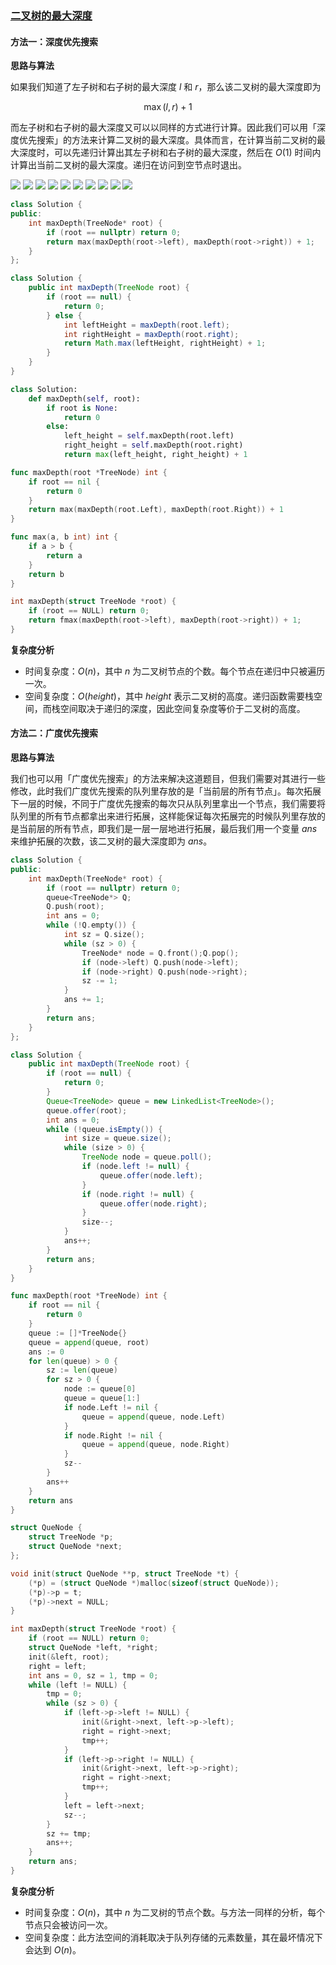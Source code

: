 ### [二叉树的最大深度](https://leetcode.cn/problems/maximum-depth-of-binary-tree/solutions/349250/er-cha-shu-de-zui-da-shen-du-by-leetcode-solution/)

#### 方法一：深度优先搜索

**思路与算法**

如果我们知道了左子树和右子树的最大深度 $l$ 和 $r$，那么该二叉树的最大深度即为

$$\max(l,r) + 1$$

而左子树和右子树的最大深度又可以以同样的方式进行计算。因此我们可以用「深度优先搜索」的方法来计算二叉树的最大深度。具体而言，在计算当前二叉树的最大深度时，可以先递归计算出其左子树和右子树的最大深度，然后在 $O(1)$ 时间内计算出当前二叉树的最大深度。递归在访问到空节点时退出。

![](./assets/img/Solution0104_off_1_01.png)
![](./assets/img/Solution0104_off_1_02.png)
![](./assets/img/Solution0104_off_1_03.png)
![](./assets/img/Solution0104_off_1_04.png)
![](./assets/img/Solution0104_off_1_05.png)
![](./assets/img/Solution0104_off_1_06.png)
![](./assets/img/Solution0104_off_1_07.png)
![](./assets/img/Solution0104_off_1_08.png)
![](./assets/img/Solution0104_off_1_09.png)
![](./assets/img/Solution0104_off_1_10.png)

```cpp
class Solution {
public:
    int maxDepth(TreeNode* root) {
        if (root == nullptr) return 0;
        return max(maxDepth(root->left), maxDepth(root->right)) + 1;
    }
};
```

```java
class Solution {
    public int maxDepth(TreeNode root) {
        if (root == null) {
            return 0;
        } else {
            int leftHeight = maxDepth(root.left);
            int rightHeight = maxDepth(root.right);
            return Math.max(leftHeight, rightHeight) + 1;
        }
    }
}
```

```python
class Solution:
    def maxDepth(self, root):
        if root is None: 
            return 0 
        else: 
            left_height = self.maxDepth(root.left) 
            right_height = self.maxDepth(root.right) 
            return max(left_height, right_height) + 1 
```

```go
func maxDepth(root *TreeNode) int {
    if root == nil {
        return 0
    }
    return max(maxDepth(root.Left), maxDepth(root.Right)) + 1
}

func max(a, b int) int {
    if a > b {
        return a
    }
    return b
}
```

```c
int maxDepth(struct TreeNode *root) {
    if (root == NULL) return 0;
    return fmax(maxDepth(root->left), maxDepth(root->right)) + 1;
}
```

**复杂度分析**

- 时间复杂度：$O(n)$，其中 $n$ 为二叉树节点的个数。每个节点在递归中只被遍历一次。
- 空间复杂度：$O(height)$，其中 $height$ 表示二叉树的高度。递归函数需要栈空间，而栈空间取决于递归的深度，因此空间复杂度等价于二叉树的高度。

#### 方法二：广度优先搜索

**思路与算法**

我们也可以用「广度优先搜索」的方法来解决这道题目，但我们需要对其进行一些修改，此时我们广度优先搜索的队列里存放的是「当前层的所有节点」。每次拓展下一层的时候，不同于广度优先搜索的每次只从队列里拿出一个节点，我们需要将队列里的所有节点都拿出来进行拓展，这样能保证每次拓展完的时候队列里存放的是当前层的所有节点，即我们是一层一层地进行拓展，最后我们用一个变量 $ans$ 来维护拓展的次数，该二叉树的最大深度即为 $ans$。

```cpp
class Solution {
public:
    int maxDepth(TreeNode* root) {
        if (root == nullptr) return 0;
        queue<TreeNode*> Q;
        Q.push(root);
        int ans = 0;
        while (!Q.empty()) {
            int sz = Q.size();
            while (sz > 0) {
                TreeNode* node = Q.front();Q.pop();
                if (node->left) Q.push(node->left);
                if (node->right) Q.push(node->right);
                sz -= 1;
            }
            ans += 1;
        } 
        return ans;
    }
};
```

```java
class Solution {
    public int maxDepth(TreeNode root) {
        if (root == null) {
            return 0;
        }
        Queue<TreeNode> queue = new LinkedList<TreeNode>();
        queue.offer(root);
        int ans = 0;
        while (!queue.isEmpty()) {
            int size = queue.size();
            while (size > 0) {
                TreeNode node = queue.poll();
                if (node.left != null) {
                    queue.offer(node.left);
                }
                if (node.right != null) {
                    queue.offer(node.right);
                }
                size--;
            }
            ans++;
        }
        return ans;
    }
}
```

```go
func maxDepth(root *TreeNode) int {
    if root == nil {
        return 0
    }
    queue := []*TreeNode{}
    queue = append(queue, root)
    ans := 0
    for len(queue) > 0 {
        sz := len(queue)
        for sz > 0 {
            node := queue[0]
            queue = queue[1:]
            if node.Left != nil {
                queue = append(queue, node.Left)
            }
            if node.Right != nil {
                queue = append(queue, node.Right)
            }
            sz--
        }
        ans++
    }
    return ans
}
```

```c
struct QueNode {
    struct TreeNode *p;
    struct QueNode *next;
};

void init(struct QueNode **p, struct TreeNode *t) {
    (*p) = (struct QueNode *)malloc(sizeof(struct QueNode));
    (*p)->p = t;
    (*p)->next = NULL;
}

int maxDepth(struct TreeNode *root) {
    if (root == NULL) return 0;
    struct QueNode *left, *right;
    init(&left, root);
    right = left;
    int ans = 0, sz = 1, tmp = 0;
    while (left != NULL) {
        tmp = 0;
        while (sz > 0) {
            if (left->p->left != NULL) {
                init(&right->next, left->p->left);
                right = right->next;
                tmp++;
            }
            if (left->p->right != NULL) {
                init(&right->next, left->p->right);
                right = right->next;
                tmp++;
            }
            left = left->next;
            sz--;
        }
        sz += tmp;
        ans++;
    }
    return ans;
}
```

**复杂度分析**

- 时间复杂度：$O(n)$，其中 $n$ 为二叉树的节点个数。与方法一同样的分析，每个节点只会被访问一次。
- 空间复杂度：此方法空间的消耗取决于队列存储的元素数量，其在最坏情况下会达到 $O(n)$。
